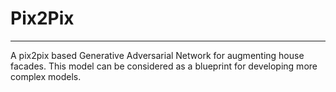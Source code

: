 # Pix2Pix
----------------------------------------------------------------------------
A pix2pix based Generative Adversarial Network for augmenting house facades.
This model can be considered as a blueprint for developing more complex
models.
